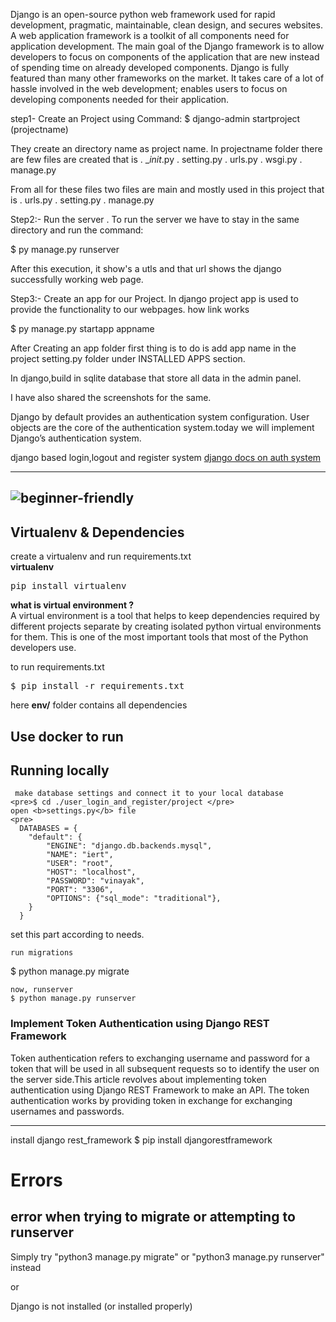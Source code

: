 


Django is an open-source python web framework used for rapid development, pragmatic, maintainable, clean design, and secures websites. A web application framework is a toolkit of all components need for application development. The main goal of the Django framework is to allow developers to focus on components of the application that are new instead of spending time on already developed components. Django is fully featured than many other frameworks on the market. It takes care of a lot of hassle involved in the web development; enables users to focus on developing components needed for their application.

step1- Create an Project using Command:
 $ django-admin startproject (projectname)

  They create an directory name as project name. In projectname folder there are few files are created that is 
  . __init_.py
  . setting.py
  . urls.py
  . wsgi.py
  . manage.py

  From all for these files two files are main and mostly used in this project that is 
  . urls.py
  . setting.py
  . manage.py

Step2:-  Run the server . To run the server we have to stay in the same directory and run the command:

$ py manage.py runserver

After this execution, it show's a utls and that url shows  the django successfully working web page.


Step3:- Create an app for our Project. In django project app is used to provide the functionality to our webpages. how link works 

$ py manage.py startapp appname

After Creating an app folder first thing is to do is add app name in the project setting.py folder under INSTALLED APPS section.

In django,build in sqlite database that store all data in the admin panel.

I have also shared the screenshots for the same.



 


Django by default provides an authentication system configuration. User objects are the core of the authentication system.today we will implement Django’s authentication system.

django based login,logout and register system [django docs on auth system](https://docs.djangoproject.com/en/2.2/topics/auth/default/)

---


![beginner-friendly](https://img.shields.io/badge/beginner%20friendly-django%20project%20-green)
---


## Virtualenv & Dependencies

create a virtualenv and run requirements.txt<br/>
<b>virtualenv</b>

<pre>pip install virtualenv</pre>

<b> what is virtual environment ? </b><br/>
A virtual environment is a tool that helps to keep dependencies required by different projects separate by creating isolated python virtual environments for them. This is one of the most important tools that most of the Python developers use.
<br/>


to run requirements.txt

<pre>$ pip install -r requirements.txt</pre>

here <b>env/</b> folder contains all dependencies

## Use docker to run



## Running locally

     make database settings and connect it to your local database
    <pre>$ cd ./user_login_and_register/project </pre>
    open <b>settings.py</b> file
    <pre>
      DATABASES = {
        "default": {
            "ENGINE": "django.db.backends.mysql",
            "NAME": "iert",
            "USER": "root",
            "HOST": "localhost",
            "PASSWORD": "vinayak",
            "PORT": "3306",
            "OPTIONS": {"sql_mode": "traditional"},
        }
      }
   </pre>
   set this part according to needs.

    run migrations
  $ python manage.py migrate
  
    now, runserver
    $ python manage.py runserver
  




### Implement Token Authentication using Django REST Framework

Token authentication refers to exchanging username and password for a token that will be used in all subsequent requests so to identify the user on the server side.This article revolves about implementing token authentication using Django REST Framework to make an API. The token authentication works by providing token in exchange for exchanging usernames and passwords.

---
install django rest_framework
$ pip install djangorestframework




# Errors

## error when trying to migrate or attempting to runserver

Simply try "python3 manage.py migrate" or "python3 manage.py runserver" instead

or

Django is not installed (or installed properly)
